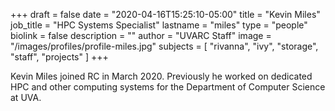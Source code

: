 +++
draft = false
date = "2020-04-16T15:25:10-05:00"
title = "Kevin Miles"
job_title = "HPC Systems Specialist"
lastname = "miles"
type = "people"
biolink = false
description = ""
author = "UVARC Staff"
image = "/images/profiles/profile-miles.jpg"
subjects = [
  "rivanna",
  "ivy",
  "storage",
  "staff",
  "projects"
]
+++

Kevin Miles joined RC in March 2020. Previously he worked on dedicated HPC and other computing systems for the Department of Computer Science at UVA.

